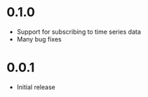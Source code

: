 0.1.0
=====

- Support for subscribing to time series data
- Many bug fixes

0.0.1
=====

- Initial release
